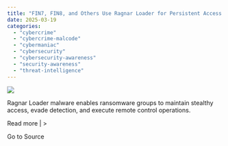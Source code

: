 ```yaml
---
title: "FIN7, FIN8, and Others Use Ragnar Loader for Persistent Access and Ransomware Operations"
date: 2025-03-19
categories: 
  - "cybercrime"
  - "cybercrime-malcode"
  - "cybermaniac"
  - "cybersecurity"
  - "cybersecurity-awareness"
  - "security-awareness"
  - "threat-intelligence"
---
```


![](https://lifeboat.com/blog.images/fin7-fin8-and-others-use-ragnar-loader-for-persistent-access-and-ransomware-operations.jpg)

Ragnar Loader malware enables ransomware groups to maintain stealthy access, evade detection, and execute remote control operations.

Read more | >

Go to Source
